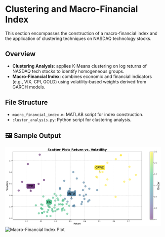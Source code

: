 # Clustering and Macro-Financial Index

This section encompasses the construction of a macro-financial index and the application of clustering techniques on NASDAQ technology stocks.

## Overview

- **Clustering Analysis**: applies K-Means clustering on log returns of NASDAQ tech stocks to identify homogeneous groups.
- **Macro-Financial Index**: combines economic and financial indicators (e.g., VIX, CPI, GOLD) using volatility-based weights derived from GARCH models.

## File Structure

- `macro_financial_index.m`: MATLAB script for index construction.
- `cluster_analysis.py`: Python script for clustering analysis.

## 🖼️ Sample Output

![Scatter Plot of Selected Stocks](images/Cluster_Scatterplot.png)
![Macro-Financial Index Plot](images/Index_Returns.png)
